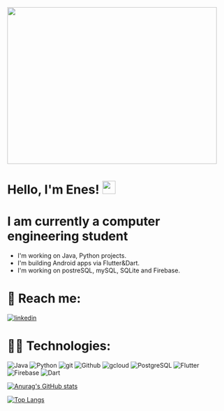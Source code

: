 <img src="https://media4.giphy.com/media/qgQUggAC3Pfv687qPC/giphy.gif?cid=ecf05e470o4f6r7wybojwpc251umotzvod6j1h1jqdfuqqza&rid=giphy.gif&ct=g" width="480" height="360" />

# Hello, I'm Enes! <img src="https://raw.githubusercontent.com/MartinHeinz/MartinHeinz/master/wave.gif" width="30px"> 


# I am currently a computer engineering student
- I'm working on Java, Python projects.
- I'm building Android apps via Flutter&Dart.
- I'm working on postreSQL, mySQL, SQLite and Firebase.

    
# 📧 Reach me:
[![linkedin](https://img.shields.io/badge/LinkedIn-0077B5?style=for-the-badge&logo=linkedin&logoColor=white)](https://www.linkedin.com/in/ismet-enes-ince-851280214/)

# 👨‍💻 Technologies:
![Java](https://img.shields.io/badge/Java-ED8B00?style=for-the-badge&logo=java&logoColor=white)
![Python](https://img.shields.io/badge/Python-3776AB?style=for-the-badge&logo=python&logoColor=white)
![git](https://img.shields.io/badge/Git-F05032?style=for-the-badge&logo=git&logoColor=white)
![Github](https://img.shields.io/badge/GitHub-100000?style=for-the-badge&logo=github&logoColor=white)
![gcloud](https://img.shields.io/badge/Google_Cloud-4285F4?style=for-the-badge&logo=google-cloud&logoColor=white)
![PostgreSQL](https://img.shields.io/badge/PostgreSQL-316192?style=for-the-badge&logo=postgresql&logoColor=white)
![Flutter](https://img.shields.io/badge/Flutter-02569B?style=for-the-badge&logo=flutter&logoColor=white)
![Firebase](https://img.shields.io/badge/firebase-ffca28?style=for-the-badge&logo=firebase&logoColor=black)
![Dart](https://img.shields.io/badge/Dart-0175C2?style=for-the-badge&logo=dart&logoColor=white)

[![Anurag's GitHub stats](https://github-readme-stats.vercel.app/api?username=Coder-Pilgrim&show_icons=true&theme=radical&count_private=true&show_icons=true&show_owner)](https://github.com/anuraghazra/github-readme-stats)

[![Top Langs](https://github-readme-stats.vercel.app/api/top-langs/?username=Coder-Pilgrim&layout=compact&theme=radical)](https://github.com/anuraghazra/github-readme-stats)

